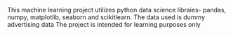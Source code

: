 This machine learning project utilizes python data science libraies- pandas, numpy, matplotlib, seaborn and scikitlearn.
The data used is dummy advertising data
The project is intended for learning purposes only
